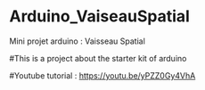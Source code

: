 # Arduino_VaiseauSpatial
Mini projet arduino : Vaisseau Spatial 

#This is a project about the starter kit of arduino 

#Youtube tutorial : 
https://youtu.be/yPZZ0Gy4VhA
